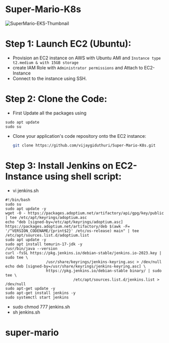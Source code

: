 # Super-Mario-K8s
![SuperMario-EKS-Thumbnail](https://github.com/vijaygiduthuri/Super-Mario-K8s/assets/125960600/1b758d2f-96e3-4351-8bab-3703e2e60941)


# Step 1: **Launch EC2 (Ubuntu):**

- Provision an EC2 instance on AWS with Ubuntu AMI and `Instance type t2.medium & with 15GB storage`
- create IAM Role with `Administrator permissions` and Attach to EC2-Instance
- Connect to the instance using SSH.

# **Step 2: Clone the Code:**

- First Update all the packages using
  
```
sudo apt update
sudo su
```

- Clone your application's code repository onto the EC2 instance:
    
    ```bash
    git clone https://github.com/vijaygiduthuri/Super-Mario-K8s.git
    ```
    
# **Step 3: Install Jenkins on EC2-Instance using shell script:**
- vi jenkins.sh
  
```
#!/bin/bash
sudo su
sudo apt update -y
wget -O - https://packages.adoptium.net/artifactory/api/gpg/key/public | tee /etc/apt/keyrings/adoptium.asc
echo "deb [signed-by=/etc/apt/keyrings/adoptium.asc] https://packages.adoptium.net/artifactory/deb $(awk -F= '/^VERSION_CODENAME/{print$2}' /etc/os-release) main" | tee /etc/apt/sources.list.d/adoptium.list
sudo apt update -y
sudo apt install temurin-17-jdk -y
/usr/bin/java --version
curl -fsSL https://pkg.jenkins.io/debian-stable/jenkins.io-2023.key | sudo tee \
                  /usr/share/keyrings/jenkins-keyring.asc > /dev/null
echo deb [signed-by=/usr/share/keyrings/jenkins-keyring.asc] \
                  https://pkg.jenkins.io/debian-stable binary/ | sudo tee \
                              /etc/apt/sources.list.d/jenkins.list > /dev/null
sudo apt-get update -y
sudo apt-get install jenkins -y
sudo systemctl start jenkins
```
- sudo chmod 777 jenkins.sh
- sh jenkins.sh

  
# super-mario
